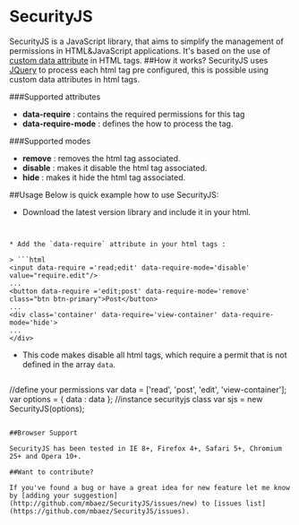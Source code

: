 SecurityJS
==========
SecurityJS is a JavaScript library, that aims to simplify the management of permissions in HTML&JavaScript applications. It's based on the use of
[custom data attribute](http://www.w3.org/html/wg/drafts/html/master/dom.html#embedding-custom-non-visible-data-with-the-data-*-attributes)
 in HTML tags.
##How it works?
SecurityJS uses [JQuery](http://jquery.com/) to process each html tag  pre configured,
this is possible  ​​using custom data attributes in html tags.

###Supported attributes
* **data-require** : contains the required permissions for this tag
* **data-require-mode** : defines the how to process the tag.

###Supported modes
* **remove** : removes the html tag associated.
* **disable** : makes it disable the html tag associated.
* **hide** : makes it hide the html tag associated.

##Usage
Below is quick example how to use SecurityJS:

* Download the latest version library and include it in your html.

> ```html
<script src="js/jquery.js"></script>
<script src="js/securityjs.js"></script>
```

* Add the `data-require` attribute in your html tags :

> ```html
<input data-require ='read;edit' data-require-mode='disable' value="require.edit"/>
...
<button data-require ='edit;post' data-require-mode='remove' class="btn btn-primary">Post</button>
...
<div class='container' data-require='view-container' data-require-mode='hide'>
...
</div>
```

* This code makes disable all html tags, which require a permit that is not defined in the array `data`.

> ```js
//define your permissions
var data = ['read', 'post', 'edit', 'view-container'];
var options = {
    data : data
};
//instance securityjs class
var sjs = new SecurityJS(options);
```

##Browser Support

SecurityJS has been tested in IE 8+, Firefox 4+, Safari 5+, Chromium 25+ and Opera 10+.

##Want to contribute?

If you've found a bug or have a great idea for new feature let me know by [adding your suggestion]
(http://github.com/mbaez/SecurityJS/issues/new) to [issues list](https://github.com/mbaez/SecurityJS/issues).
